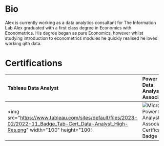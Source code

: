 # Bio

Alex is currently working as a data analytics consultant for The Information Lab
Alex graduated with a first class degree in Economics with Econometrics. His degree began as pure Economics, however whilst studying introduction to econometrics modules he quickly realised he loved working qith data. 

# Certifications
| Tableau Data Analyst | Power BI Data Analyst Associate | Alteryx Designer |
|:---|:---|:---|
|<img src="https://www.tableau.com/sites/default/files/2023-02/2022-11_Badge_Tab-Cert_Data-Analyst_High-Res.png" width="100" height="100!|![Microsoft Power BI Analyst Associate Certfication Badge](https://learn.microsoft.com/en-us/media/learn/certification/badges/microsoft-certified-associate-badge.svg)|![alteryx Designer Core Certification Badge](https://community.alteryx.com/html/@9389565161CBAD76656433D25B52F47A/assets/alteryx_academy_certification_beginner_icon.png)|

